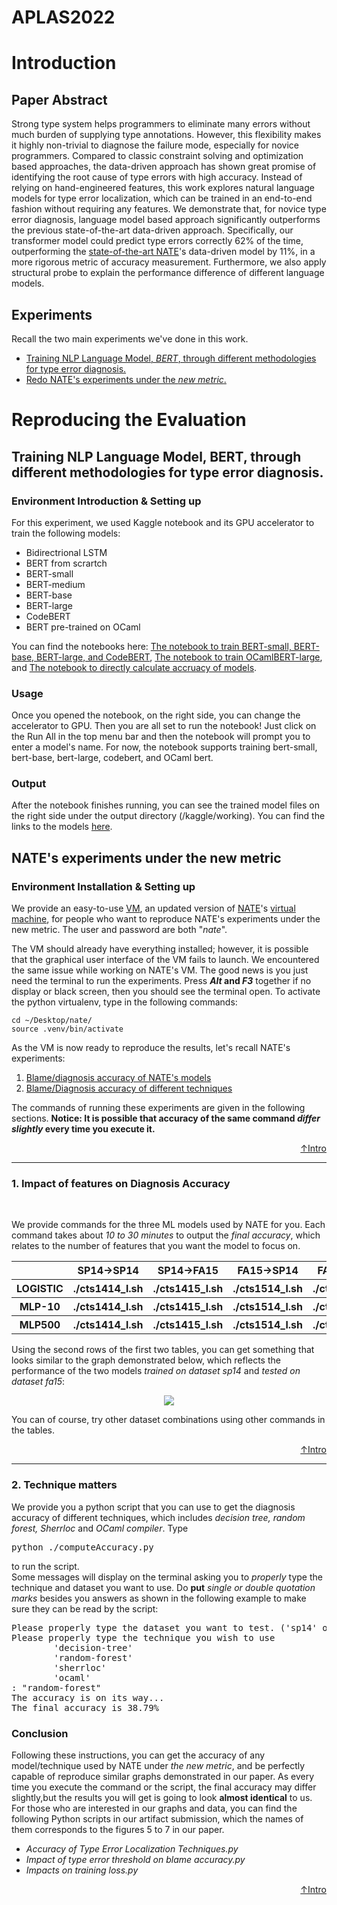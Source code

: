<h1 id="header"> APLAS2022 </h1>

<h1 id="intro"> Introduction </h1>
<h2> Paper Abstract </h2>
<p>
Strong type system helps programmers to eliminate many errors without much burden of supplying type annotations. However, this flexibility makes it highly non-trivial to diagnose the failure mode, especially for novice programmers.  Compared to classic constraint solving and optimization based approaches, the data-driven approach has shown great promise of identifying the root cause of type errors with high accuracy. Instead of relying on hand-engineered features, this work explores natural language models for type error localization, which can be trained in an end-to-end fashion without requiring any features. We demonstrate that, for novice type error diagnosis, language model based approach significantly outperforms the previous state-of-the-art data-driven approach. Specifically, our transformer model could predict type errors correctly 62% of the time, outperforming the <a href="https://arxiv.org/pdf/1708.07583.pdf">state-of-the-art NATE</a>'s data-driven model by 11%, in a more rigorous metric of accuracy measurement. Furthermore, we also apply structural probe to explain the performance difference of different language models. 
</p>

<h2> Experiments </h2>
<p>Recall the two main experiments we've done in this work.</p>
<ul>
  <li><a href="#training">Training NLP Language Model,<em> BERT</em>, through different methodologies for type error diagnosis.</a></li>
  <li><a href="#nate">Redo NATE's experiments under the <em>new metric</em>.</a></li>
</ul>

<h1> Reproducing the Evaluation</h1>
<h2 id="training">Training NLP Language Model, BERT, through different methodologies for type error diagnosis.</h2>
<h3>Environment Introduction & Setting up </h3>
For this experiment, we used Kaggle notebook and its GPU accelerator to train the following models: 
<ul>
  <li>Bidirectrional LSTM</li>
  <li>BERT from scrartch</li>
  <li>BERT-small</li>
  <li>BERT-medium</li>
  <li>BERT-base</li>
  <li>BERT-large</li>
  <li>CodeBERT</li>
  <li>BERT pre-trained on OCaml</li>
</ul>
You can find the notebooks here: <a href="https://www.kaggle.com/code/tianyuhan2/typeinference/edit">The notebook to train BERT-small, BERT-base, BERT-large, and CodeBERT</a>, <a href="https://www.kaggle.com/code/tianyuhan2/typeerrorinference0611/edit">The notebook to train OCamlBERT-large</a>, and <a href="https://www.kaggle.com/allengeng123/inference/edit">The notebook to directly calculate accruacy of models</a>.

<h3>Usage</h3>
Once you opened the notebook, on the right side, you can change the accelerator to GPU. Then you are all set to run the notebook! Just click on the Run All in the top menu bar and then the notebook will prompt you to enter a model's name. For now, the notebook supports training bert-small, bert-base, bert-large, codebert, and OCaml bert.

<h3>Output</h3>
After the notebook finishes running, you can see the trained model files on the right side under the output directory (/kaggle/working). You can find the links to the models <a href="https://huggingface.co/GoudanHan"> here</a>.


<h2 id="nate"> NATE's experiments under the new metric</h2>
<h3>Environment Installation & Setting up </h3>
<p> We provide an easy-to-use <a href="https://www.dropbox.com/s/nasq90j0p7jukbf/nate.ova?dl=0">VM</a>, an updated version of <a href="https://github.com/ucsd-progsys/nate">NATE</a>'s <a href="https://www.dropbox.com/s/b8a7nfwi8loiwvp/nate-artifact.ova?dl=0">virtual machine</a>, for people who want to reproduce NATE's experiments under the new metric. The user and password are both "<em>nate</em>".</p>
<p>The VM should already have everything installed; however, it is possible that the graphical user interface of the VM fails to launch. We encountered the same issue while working on NATE's VM. The good news is you just need the terminal to run the experiments. Press
<b><em>Alt</em> and <em>F3</em></b> together if no display or black screen, then you should see the terminal open.
To activate the python virtualenv, type in the following commands:</b>
</p>

```
cd ~/Desktop/nate/
source .venv/bin/activate
```
<p>As the VM is now ready to reproduce the results, let's recall NATE's experiments:</p>
<ol>
  <li><a href="#features">Blame/diagnosis accuracy of NATE's models</a></li>
  <li><a href="#techniques">Blame/Diagnosis accuracy of different techniques</a></li>
</ol>
<p>The commands of running these experiments are given in the following sections. <b>Notice: It is possible that accuracy of the same command <em>differ slightly</em> every time you execute it.</b></p>
<p align="right"><a href="#header">↑Intro</a></p>

---------------------------------
<h3 id="features">   1. Impact of features on Diagnosis Accuracy </h3>
<br>
<p>We provide commands for the three ML models used by NATE for you. Each command takes about <em>10 to 30 minutes</em> to output the <em>final accuracy</em>, which relates to the number of features that you want the model to focus on.</p>
<table align="center">
  <tr>
    <th></th>
    <th>SP14->SP14</th>
    <th>SP14->FA15</th>
    <th>FA15->SP14</th>
    <th>FA15->FA15</th>
 </tr>
 <tr>
    <th>LOGISTIC</th>
    <th>./cts1414_l.sh</th>
    <th>./cts1415_l.sh</th>
    <th>./cts1514_l.sh</th>
    <th>./cts1515_l.sh</th>
 </tr>
 <tr>
    <th>MLP-10</th>
    <th>./cts1414_l.sh</th>
    <th>./cts1415_l.sh</th>
    <th>./cts1514_l.sh</th>
    <th>./cts1515_l.sh</th>
 </tr>
 <tr>
    <th>MLP500</th>
    <th>./cts1414_l.sh</th>
    <th>./cts1415_l.sh</th>
    <th>./cts1514_l.sh</th>
    <th>./cts1515_l.sh</th>
 </tr>
</table>
<p>Using the second rows of the first two tables, you can get something that looks similar to the graph demonstrated below, which reflects the performance of the two models <em>trained on dataset sp14</em> and <em>tested on dataset fa15</em>:</p>
<p align="center"><img src="https://user-images.githubusercontent.com/90864900/184788168-0a4017d3-a288-4fb7-a9f1-a23e594f7a1c.png"></p>
You can of course, try other dataset combinations using other commands in the tables.
<p align="right"><a href="#header">↑Intro</a></p>

------------------------------------------
<h3 id="techniques"> 2. Technique matters </h3>
<p>We provide you a python script that you can use to get the diagnosis accuracy of different techniques, which includes <em>decision tree, random forest, Sherrloc</em> and <em>OCaml compiler</em>. Type <pre>python ./computeAccuracy.py</pre> to run the script.
<br>
Some messages will display on the terminal asking you to <em>properly</em> type the technique and dataset you want to use. Do <b>put</b> <em>single or double quotation marks</em> besides you answers as shown in the following example to make sure they can be read by the script:
<pre>
Please properly type the dataset you want to test. ('sp14' or 'fa15'): 'sp14'
Please properly type the technique you wish to use
        'decision-tree'
        'random-forest' 
        'sherrloc'
        'ocaml'
: "random-forest"
The accuracy is on its way...
The final accuracy is 38.79%
</pre>

<h3>Conclusion</h3>
Following these instructions, you can get the accuracy of any model/technique used by NATE under <em>the new metric</em>, and be perfectly capable of reproduce similar graphs demonstrated in our paper. As every time you execute the command or the script, the final accuracy may differ slightly,but the results you will get is going to look <b>almost identical</b> to us. For those who are interested in our graphs and data, you can find the following Python scripts in our artifact submission, which the names of them corresponds to the figures 5 to 7 in our paper. 
</p>
<ul>
  <li><em>Accuracy of Type Error Localization Techniques.py</em></li>
  <li><em>Impact of type error threshold on blame accuracy.py</em></li>
  <li><em>Impacts on training loss.py</em></li>
</ul>
<p align="right"><a href="#header">↑Intro</a></p>
